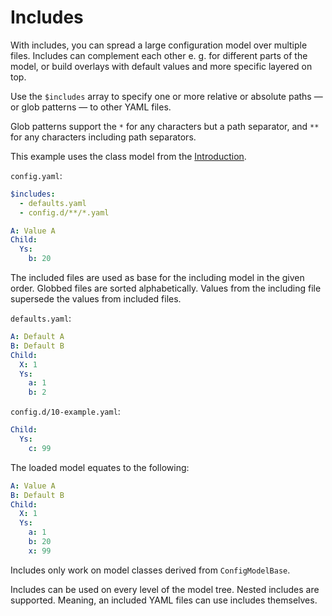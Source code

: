 # Includes

With includes, you can spread a large configuration model over multiple files.
Includes can complement each other e. g. for different parts of the model,
or build overlays with default values and more specific layered on top.

Use the `$includes` array to specify one or more
relative or absolute paths — or glob patterns — to other YAML files.

Glob patterns support the `*` for any characters but a path separator,
and `**` for any characters including path separators.

This example uses the class model from the [Introduction](intro.md).

`config.yaml`:

```yaml
$includes:
  - defaults.yaml
  - config.d/**/*.yaml

A: Value A
Child:
  Ys:
    b: 20
```

The included files are used as base for the including model in the given order.
Globbed files are sorted alphabetically.
Values from the including file supersede the values from included files.

`defaults.yaml`:

```yaml
A: Default A
B: Default B
Child:
  X: 1
  Ys:
    a: 1
    b: 2
```

`config.d/10-example.yaml`:

```yaml
Child:
  Ys:
    c: 99
```

The loaded model equates to the following:

```yaml
A: Value A
B: Default B
Child:
  X: 1
  Ys:
    a: 1
    b: 20
    x: 99
```

Includes only work on model classes derived from `ConfigModelBase`.

Includes can be used on every level of the model tree.
Nested includes are supported.
Meaning, an included YAML files can use includes themselves.
